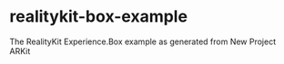 # realitykit-box-example

The RealityKit Experience.Box example as generated from New Project ARKit



